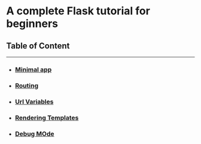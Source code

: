 # A complete Flask tutorial for beginners

## Table of Content
<hr>

* ### [Minimal app](/minimal_app)
* ### [Routing](/routing)
* ### [Url Variables](/url_variable)
* ### [Rendering Templates](/render_template)
* ### [Debug MOde](/debug_mode)





